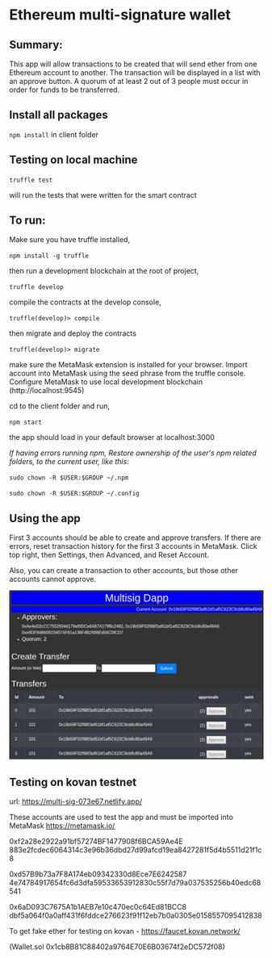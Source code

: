 # Ethereum multi-signature wallet

## Summary: 
This app will allow transactions to be created that will send ether from one Ethereum account to another. The transaction will be displayed in a list with an approve button. A quorum of at least 2 out of 3 people must occur in order for funds to be transferred.

## Install all packages

`npm install` in client folder

## Testing on local machine

  `truffle test`

will run the tests that were written for the smart contract


## To run:

Make sure you have truffle installed, 

  `npm install -g truffle`

then run a development blockchain at the root of project,

  `truffle develop`

compile the contracts at the develop console,

  `truffle(develop)> compile`

then migrate and deploy the contracts

  `truffle(develop)> migrate`

make sure the MetaMask extension is installed for your browser. Import account into MetaMask using the seed phrase from the truffle console. Configure MetaMask to use local development blockchain (http://localhost:9545)

cd to the client folder and run,

  `npm start`

the app should load in your default browser at localhost:3000






_If having errors running npm, 
Restore ownership of the user's npm related folders, to the current user, like this:_


  `sudo chown -R $USER:$GROUP ~/.npm`

  `sudo chown -R $USER:$GROUP ~/.config`


## Using the app
First 3 accounts should be able to create and approve transfers. If there are errors, reset transaction history for the first 3 accounts in MetaMask. Click top right, then Settings, then Advanced, and Reset Account. 

Also, you can create a transaction to other accounts, but those other accounts cannot approve.

![Screenshot](ScreenShot_multisig.png "Screenshot")

## Testing on kovan testnet
url: https://multi-sig-073e67.netlify.app/

These accounts are used to test the app and must be imported into MetaMask https://metamask.io/

0xf2a28e2922a91bf57274BF1477908f6BCA59Ae4E
883e2fcdec6064314c3e96b36dbd27d99afcd19ea8427281f5d4b5511d21f1c8

0xd57B9b73a7F8A174eb09342330d8Ece7E6242587
4e74784917654fc6d3dfa59533653912830c55f7d79a037535256b40edc68541

0x6aD093C7675A1b1AEB7e10c470ec0c64Ed81BCC8
dbf5a064f0a0aff431f6fddce276623f91f12eb7b0a0305e0158557095412838

To get fake ether for testing on kovan - https://faucet.kovan.network/


(Wallet.sol 0x1cb8B81C88402a9764E70E6B03674f2eDC572f08)